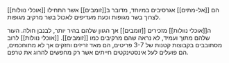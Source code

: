 [[אוכלי נוולות]] הם [[אל-מתים]] אגרסיבים במיוחד, מדובר ב[[זומבים]] אשר התחילו לצרוך בשר מגופות וכעת מעדיפים לאכול בשר מרקיב מגופות.

ה[[אוכלי נוולות]] מזכירים [[זומבים]] אך הגוון שלהם בהיר יותר, לבנבן חולה. העור שלהם מתוך ועמיד, לא נראה שהם מרקיבים כמו [[זומבים]].
[[אוכלי נוולות]] לרוב מסתובבים בקבוצות קטנות של 3-7 פריטים, הם מאד זריזים וחזקים אך לא מתוחכמים, הם פועלים לעל אינסטינקטים חייתים אשר רק מחפשים להרוג את טרפם.